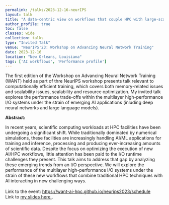 ```yaml
---
permalink: /talks/2023-12-16-neurIPS
layout: talk
title: "A data-centric view on workflows that couple HPC with large-scale models"
author_profile: true
toc: false
classes: wide
collection: talks
type: "Invited Talk"
venue: "NeurIPS'23: Workshop on Advancing Neural Network Training"
date: 2023-12-16
location: "New Orleans, Louisiana"
tags: ['AI workflows', 'Performance profile']
---
```


The first edition of the Workshop on Advancing Neural Network Training (WANT) held as part of thre NeurIPS workshop presents talk relevant to computationally efficient training, which covers both memory-related issues and scalability issues, scalability and resource optimization. My invited talk explores the performance trade-offs within the multilayer high-performance I/O systems under the strain of emerging AI applications (inluding deep neural networks and large language models). 

<p class="archive__item-excerpt" itemprop="description">

<strong>Abstract:</strong>

In recent years, scientific computing workloads at HPC facilities have been undergoing a significant shift. While traditionally dominated by numerical simulations, these facilities are increasingly handling AI/ML applications for training and inference, processing and producing ever-increasing amounts of scientific data. Despite the focus on optimizing the execution of new AI/HPC workflows, little attention has been paid to the I/O runtime challenges they present. This talk aims to address that gap by analyzing these emerging trends from an I/O perspective. We will explore the performance of the multilayer high-performance I/O systems under the strain of these new workflows that combine traditional HPC techniques with AI interacting in new challenging ways.
<br/><br/>
Link to the event: <a href="https://want-ai-hpc.github.io/neurips2023/schedule"> https://want-ai-hpc.github.io/neurips2023/schedule </a>
<br/>
Link to <a href="https://drive.google.com/file/d/1rzuM03lbg2y4TfK80P4gzOfCvTXB7N5C/view">my slides here </a>.
</p>
